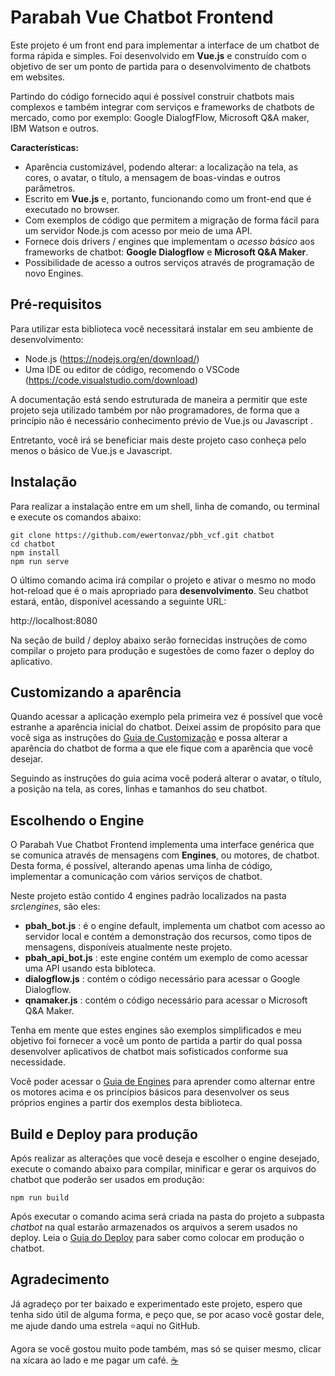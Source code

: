 # Parabah Vue Chatbot Frontend

Este projeto é um front end para implementar a interface de um chatbot de forma rápida e simples. Foi desenvolvido em **Vue.js** e construído com o objetivo de ser um ponto de partida para o desenvolvimento de chatbots em websites.

Partindo do código fornecido aqui é possível construir chatbots mais complexos e também integrar com serviços e frameworks de chatbots de mercado, como por exemplo: Google DialogfFlow, Microsoft Q&A maker, IBM Watson e outros.

**Características:**

- Aparência customizável, podendo alterar: a localização na tela, as cores, o avatar, o título, a mensagem de boas-vindas e outros parâmetros.
- Escrito em **Vue.js** e, portanto, funcionando como um front-end que é executado no browser.
- Com exemplos de código que permitem a migração de forma fácil para um servidor Node.js com acesso por meio de uma API.
- Fornece dois drivers / engines que implementam o *acesso básico* aos frameworks de chatbot: **Google Dialogflow** e **Microsoft Q&A Maker**.
- Possibilidade de acesso a outros serviços através de programação de novo Engines.

## Pré-requisitos

Para utilizar esta biblioteca você necessitará instalar em seu ambiente de desenvolvimento:

- Node.js (https://nodejs.org/en/download/)
- Uma IDE ou editor de código, recomendo o VSCode (https://code.visualstudio.com/download)

A documentação está sendo estruturada de maneira a permitir que este projeto seja utilizado também por não programadores, de forma que a princípio não é necessário conhecimento prévio de Vue.js ou Javascript . 

Entretanto, você irá  se beneficiar mais deste projeto caso conheça pelo menos o básico de Vue.js e Javascript.

## Instalação

Para realizar a instalação entre em um shell, linha de comando, ou terminal e execute os comandos abaixo:

```
git clone https://github.com/ewertonvaz/pbh_vcf.git chatbot
cd chatbot
npm install
npm run serve
```

O último comando acima irá compilar o projeto e ativar o mesmo no modo hot-reload que é o mais apropriado para **desenvolvimento**. Seu chatbot estará, então, disponível acessando a seguinte URL:

http://localhost:8080

Na seção de build / deploy abaixo serão fornecidas instruções de como compilar o projeto para produção e sugestões de como fazer o deploy do aplicativo.

## Customizando a aparência

Quando acessar a aplicação exemplo pela primeira vez é possível que você estranhe a aparência inicial do chatbot. Deixei assim de propósito para que você siga as instruções do [Guia de Customização](docs\pt-br\Customizar.md) e possa alterar a aparência do chatbot de forma a que ele fique com a aparência que você desejar.

Seguindo as instruções do guia acima você poderá alterar o avatar, o título, a posição na tela, as cores, linhas e tamanhos do seu chatbot.

## Escolhendo o Engine

O Parabah Vue Chatbot Frontend implementa uma interface genérica que se comunica através de mensagens com **Engines**, ou motores, de chatbot. Desta forma, é possível, alterando apenas uma linha de código, implementar a comunicação com vários serviços de chatbot.

Neste projeto estão contido 4 engines padrão localizados na pasta *src\engines*, são eles: 

- **pbah_bot.js** : é o engine default, implementa um chatbot com acesso ao servidor local e contém a demonstração dos recursos, como tipos de mensagens, disponíveis atualmente neste projeto.
- **pbah_api_bot.js** : este engine contém um exemplo de como acessar uma API usando esta bibloteca.
- **dialogflow.js** : contém o código necessário para acessar o Google Dialogflow.
- **qnamaker.js** : contém o código necessário para acessar o Microsoft Q&A Maker.

Tenha em mente que estes engines são exemplos simplificados e meu objetivo foi fornecer a você um ponto de partida a partir do qual possa desenvolver aplicativos de chatbot mais sofisticados conforme sua necessidade.

Você poder acessar o [Guia de Engines](docs/pt-br/Engines.md) para aprender como alternar entre os motores acima e os princípios básicos para desenvolver os seus próprios engines a partir dos exemplos desta biblioteca.

## Build e Deploy para produção

Após realizar as alterações que você deseja e escolher o engine desejado, execute o comando abaixo para compilar, minificar e gerar os arquivos do chatbot que poderão ser usados em produção:

```
npm run build
```

Após executar o comando acima será criada na pasta do projeto a subpasta *chatbot* na qual estarão armazenados os arquivos a serem usados no deploy. Leia o [Guia do Deploy](docs/pt-br/Deploy.md) para saber como colocar em produção o chatbot.

## Agradecimento

Já agradeço por ter baixado e experimentado este projeto, espero que tenha sido útil de alguma forma, e peço que, se por acaso você gostar dele, me ajude dando uma estrela ⭐aqui no GitHub.

Agora se você gostou muito pode também, mas só se quiser mesmo, clicar na xícara ao lado e me pagar um café. [☕](https://www.buymeacoffee.com/ewertonvazb)